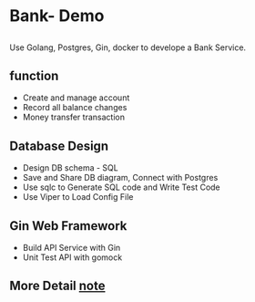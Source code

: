 # Bank- Demo

##
Use Golang, Postgres, Gin, docker to develope a Bank Service.

## function

- Create and manage account
- Record all balance changes
- Money transfer transaction

## Database Design
- Design DB schema - SQL
- Save and Share DB diagram, Connect with Postgres
- Use sqlc to Generate SQL code and Write Test Code
- Use Viper to Load Config File

## Gin Web Framework
- Build API Service with Gin
- Unit Test API with gomock

## More Detail [note](note.md) 

